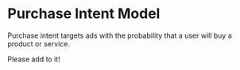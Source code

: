# Purchase Intent Model

Purchase intent targets ads with the probability that a user will buy a product or service.

Please add to it!
